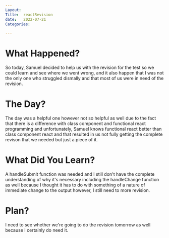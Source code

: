 ```yaml
---
Layout:
Title:  reactRevision
date:   2022-07-21
Categories:

---
```


# What Happened?
So today, Samuel decided to help us with the revision for the test so we could learn and see where we went wrong, and it also happen that I was not the only one who struggled dismally and that most of us were in need of the revision.

# The Day?
The day was a helpful one however not so helpful as well due to the fact that there is a difference with class component and functional react programming and unfortunately, Samuel knows functional react better than class component react and that resulted in us not fully getting the complete revison that we needed but just a piece of it.

# What Did You Learn?
A handleSubmit function was needed and I still don't have the complete understanding of why it's necessary including the handleChange function as well because I thought it has to do with something of a nature of immediate change to the output however, I still need to more revision.

# Plan?
I need to see whether we're going to do the revision tomorrow as well because I certainly do need it.